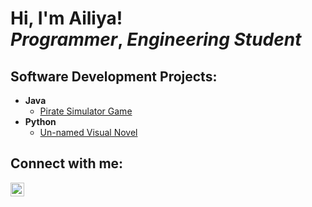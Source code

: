<h1>Hi, I'm Ailiya! <br/><a><i>Programmer</a></i>, <a><i>Engineering Student</a></i>

<h2> Software Development Projects:</h2>

- <b>Java</b>
  - [Pirate Simulator Game]()
- <b>Python</b>
  - [Un-named Visual Novel]()

<h2> Connect with me:</h2>

[<img align="left" alt="JoshMadakor | LinkedIn" width="22px" src="https://cdn.jsdelivr.net/npm/simple-icons@v3/icons/linkedin.svg" />][linkedin]

[linkedin]: [https://www.linkedin.com/in/ailiya-jafri-76bb81297/]
